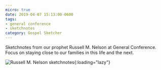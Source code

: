 ```yaml
---
micro: true
date: 2019-04-07 15:13:00-0600
tags:
- general conference
- sketchnotes
category: Gospel Sketcher
---
```


Sketchnotes from our prophet Russell M. Nelson at General Conference. Focus on staying close to our families in this life and the next.

![Russell M. Nelson sketchnotes](https://media.bennorris.org/images/gospelsketcher/uploads/2019/0a5fd1de93.jpg){:loading="lazy"}